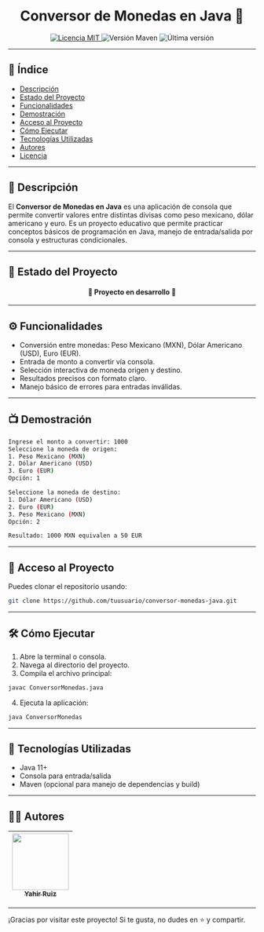 <h1 align="center">
  Conversor de Monedas en Java 💱
</h1>

<p align="center">
  <ialt="Conversor de Monedas" width="150"/>
</p>

<p align="center">
  <a href="https://opensource.org/licenses/MIT">
    <img src="https://img.shields.io/badge/License-MIT-green.svg" alt="Licencia MIT" />
  </a>
  <img src="https://img.shields.io/badge/Maven-4.0.1-blue" alt="Versión Maven" />
  <img src="https://img.shields.io/badge/Última_Versión-Agosto-orange" alt="Última versión" />
</p>

---

## 📑 Índice

- [Descripción](#-descripción)
- [Estado del Proyecto](#-estado-del-proyecto)
- [Funcionalidades](#-funcionalidades)
- [Demostración](#-demostración)
- [Acceso al Proyecto](#-acceso-al-proyecto)
- [Cómo Ejecutar](#-cómo-ejecutar)
- [Tecnologías Utilizadas](#-tecnologías-utilizadas)
- [Autores](#-autores)
- [Licencia](#-licencia)

---

## 📌 Descripción

El **Conversor de Monedas en Java** es una aplicación de consola que permite convertir valores entre distintas divisas como peso mexicano, dólar americano y euro. Es un proyecto educativo que permite practicar conceptos básicos de programación en Java, manejo de entrada/salida por consola y estructuras condicionales.

---

## 🚧 Estado del Proyecto

<h4 align="center">
🚧 Proyecto en desarrollo 🚧
</h4>

---

## ⚙️ Funcionalidades

- Conversión entre monedas: Peso Mexicano (MXN), Dólar Americano (USD), Euro (EUR).
- Entrada de monto a convertir vía consola.
- Selección interactiva de moneda origen y destino.
- Resultados precisos con formato claro.
- Manejo básico de errores para entradas inválidas.

---

## 📺 Demostración

```bash
Ingrese el monto a convertir: 1000
Seleccione la moneda de origen:
1. Peso Mexicano (MXN)
2. Dólar Americano (USD)
3. Euro (EUR)
Opción: 1

Seleccione la moneda de destino:
1. Dólar Americano (USD)
2. Euro (EUR)
3. Peso Mexicano (MXN)
Opción: 2

Resultado: 1000 MXN equivalen a 50 EUR
````

---

## 📁 Acceso al Proyecto

Puedes clonar el repositorio usando:

```bash
git clone https://github.com/tuusuario/conversor-monedas-java.git
```

---

## 🛠️ Cómo Ejecutar

1. Abre la terminal o consola.
2. Navega al directorio del proyecto.
3. Compila el archivo principal:

```bash
javac ConversorMonedas.java
```

4. Ejecuta la aplicación:

```bash
java ConversorMonedas
```

---

## 🧰 Tecnologías Utilizadas

* Java 11+
* Consola para entrada/salida
* Maven (opcional para manejo de dependencias y build)

---

## 👩‍💻 Autores

| [<img src="https://avatars.githubusercontent.com/u/84592150?v=4" width=115><br><sub>Yahir Ruiz</sub>](https://github.com/tuusuario) |
| :---------------------------------------------------------------------------------------------------------------------------------: |


---

¡Gracias por visitar este proyecto! Si te gusta, no dudes en ⭐ y compartir.

